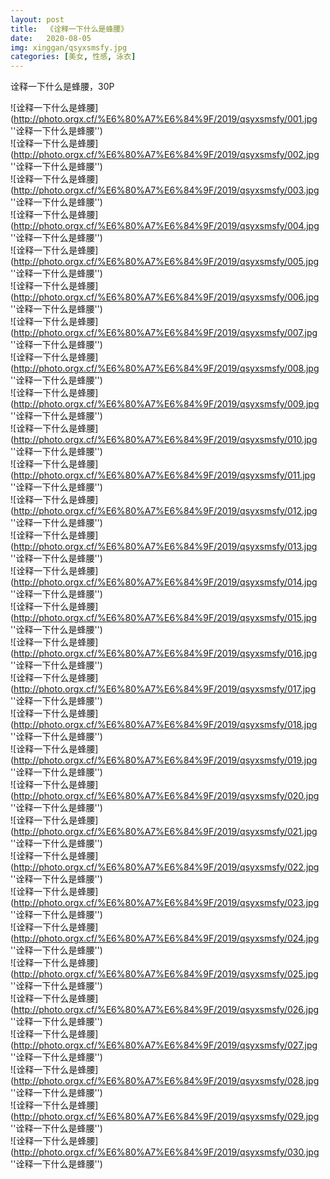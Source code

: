 ```yaml
---
layout: post
title:  《诠释一下什么是蜂腰》
date:   2020-08-05
img: xinggan/qsyxsmsfy.jpg
categories: [美女, 性感, 泳衣]
---
```


诠释一下什么是蜂腰，30P

![诠释一下什么是蜂腰](http://photo.orgx.cf/%E6%80%A7%E6%84%9F/2019/qsyxsmsfy/001.jpg ''诠释一下什么是蜂腰'') <br>
![诠释一下什么是蜂腰](http://photo.orgx.cf/%E6%80%A7%E6%84%9F/2019/qsyxsmsfy/002.jpg ''诠释一下什么是蜂腰'') <br>
![诠释一下什么是蜂腰](http://photo.orgx.cf/%E6%80%A7%E6%84%9F/2019/qsyxsmsfy/003.jpg ''诠释一下什么是蜂腰'') <br>
![诠释一下什么是蜂腰](http://photo.orgx.cf/%E6%80%A7%E6%84%9F/2019/qsyxsmsfy/004.jpg ''诠释一下什么是蜂腰'') <br>
![诠释一下什么是蜂腰](http://photo.orgx.cf/%E6%80%A7%E6%84%9F/2019/qsyxsmsfy/005.jpg ''诠释一下什么是蜂腰'') <br>
![诠释一下什么是蜂腰](http://photo.orgx.cf/%E6%80%A7%E6%84%9F/2019/qsyxsmsfy/006.jpg ''诠释一下什么是蜂腰'') <br>
![诠释一下什么是蜂腰](http://photo.orgx.cf/%E6%80%A7%E6%84%9F/2019/qsyxsmsfy/007.jpg ''诠释一下什么是蜂腰'') <br>
![诠释一下什么是蜂腰](http://photo.orgx.cf/%E6%80%A7%E6%84%9F/2019/qsyxsmsfy/008.jpg ''诠释一下什么是蜂腰'') <br>
![诠释一下什么是蜂腰](http://photo.orgx.cf/%E6%80%A7%E6%84%9F/2019/qsyxsmsfy/009.jpg ''诠释一下什么是蜂腰'') <br>
![诠释一下什么是蜂腰](http://photo.orgx.cf/%E6%80%A7%E6%84%9F/2019/qsyxsmsfy/010.jpg ''诠释一下什么是蜂腰'') <br>
![诠释一下什么是蜂腰](http://photo.orgx.cf/%E6%80%A7%E6%84%9F/2019/qsyxsmsfy/011.jpg ''诠释一下什么是蜂腰'') <br>
![诠释一下什么是蜂腰](http://photo.orgx.cf/%E6%80%A7%E6%84%9F/2019/qsyxsmsfy/012.jpg ''诠释一下什么是蜂腰'') <br>
![诠释一下什么是蜂腰](http://photo.orgx.cf/%E6%80%A7%E6%84%9F/2019/qsyxsmsfy/013.jpg ''诠释一下什么是蜂腰'') <br>
![诠释一下什么是蜂腰](http://photo.orgx.cf/%E6%80%A7%E6%84%9F/2019/qsyxsmsfy/014.jpg ''诠释一下什么是蜂腰'') <br>
![诠释一下什么是蜂腰](http://photo.orgx.cf/%E6%80%A7%E6%84%9F/2019/qsyxsmsfy/015.jpg ''诠释一下什么是蜂腰'') <br>
![诠释一下什么是蜂腰](http://photo.orgx.cf/%E6%80%A7%E6%84%9F/2019/qsyxsmsfy/016.jpg ''诠释一下什么是蜂腰'') <br>
![诠释一下什么是蜂腰](http://photo.orgx.cf/%E6%80%A7%E6%84%9F/2019/qsyxsmsfy/017.jpg ''诠释一下什么是蜂腰'') <br>
![诠释一下什么是蜂腰](http://photo.orgx.cf/%E6%80%A7%E6%84%9F/2019/qsyxsmsfy/018.jpg ''诠释一下什么是蜂腰'') <br>
![诠释一下什么是蜂腰](http://photo.orgx.cf/%E6%80%A7%E6%84%9F/2019/qsyxsmsfy/019.jpg ''诠释一下什么是蜂腰'') <br>
![诠释一下什么是蜂腰](http://photo.orgx.cf/%E6%80%A7%E6%84%9F/2019/qsyxsmsfy/020.jpg ''诠释一下什么是蜂腰'') <br>
![诠释一下什么是蜂腰](http://photo.orgx.cf/%E6%80%A7%E6%84%9F/2019/qsyxsmsfy/021.jpg ''诠释一下什么是蜂腰'') <br>
![诠释一下什么是蜂腰](http://photo.orgx.cf/%E6%80%A7%E6%84%9F/2019/qsyxsmsfy/022.jpg ''诠释一下什么是蜂腰'') <br>
![诠释一下什么是蜂腰](http://photo.orgx.cf/%E6%80%A7%E6%84%9F/2019/qsyxsmsfy/023.jpg ''诠释一下什么是蜂腰'') <br>
![诠释一下什么是蜂腰](http://photo.orgx.cf/%E6%80%A7%E6%84%9F/2019/qsyxsmsfy/024.jpg ''诠释一下什么是蜂腰'') <br>
![诠释一下什么是蜂腰](http://photo.orgx.cf/%E6%80%A7%E6%84%9F/2019/qsyxsmsfy/025.jpg ''诠释一下什么是蜂腰'') <br>
![诠释一下什么是蜂腰](http://photo.orgx.cf/%E6%80%A7%E6%84%9F/2019/qsyxsmsfy/026.jpg ''诠释一下什么是蜂腰'') <br>
![诠释一下什么是蜂腰](http://photo.orgx.cf/%E6%80%A7%E6%84%9F/2019/qsyxsmsfy/027.jpg ''诠释一下什么是蜂腰'') <br>
![诠释一下什么是蜂腰](http://photo.orgx.cf/%E6%80%A7%E6%84%9F/2019/qsyxsmsfy/028.jpg ''诠释一下什么是蜂腰'') <br>
![诠释一下什么是蜂腰](http://photo.orgx.cf/%E6%80%A7%E6%84%9F/2019/qsyxsmsfy/029.jpg ''诠释一下什么是蜂腰'') <br>
![诠释一下什么是蜂腰](http://photo.orgx.cf/%E6%80%A7%E6%84%9F/2019/qsyxsmsfy/030.jpg ''诠释一下什么是蜂腰'') <br>
